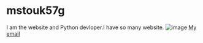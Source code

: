 # mstouk57g
I am the website and Python devloper.I have so many website.
![image](https://github.com/mstouk57g/mstouk57g.github.io/blob/master/files/BDE170BF-4E8E-4705-87F4-B589085DE215.jpeg)
[My email](http://hacker-company@qq.com)
